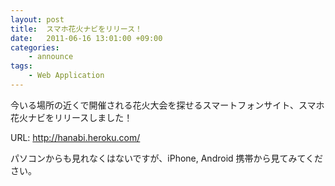 ```yaml
---
layout: post
title:  スマホ花火ナビをリリース！
date:   2011-06-16 13:01:00 +09:00
categories:
    - announce
tags:
    - Web Application
---
```


今いる場所の近くで開催される花火大会を探せるスマートフォンサイト、スマホ花火ナビをリリースしました！

URL: http://hanabi.heroku.com/

パソコンからも見れなくはないですが、iPhone, Android 携帯から見てみてください。
